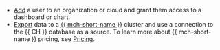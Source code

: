 * [Add](../../datalens/security/index.md#add-new-user) a user to an organization or cloud and grant them access to a dashboard or chart.
* [Export](../../datalens/qa/index.md#uploading-data-logs-api) data to a [{{ mch-short-name }}](../../managed-clickhouse/) cluster and use a connection to the {{ CH }} database as a source. To learn more about {{ mch-short-name }} pricing, see [Pricing](../../managed-clickhouse/pricing.md).
